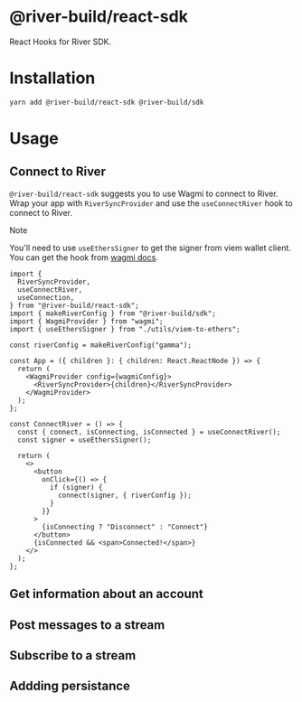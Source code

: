 # @river-build/react-sdk

React Hooks for River SDK.

# Installation

```sh
yarn add @river-build/react-sdk @river-build/sdk
```

# Usage

## Connect to River

`@river-build/react-sdk` suggests you to use Wagmi to connect to River.
Wrap your app with `RiverSyncProvider` and use the `useConnectRiver` hook to connect to River.

> [!NOTE]
> You'll need to use `useEthersSigner` to get the signer from viem wallet client.
> You can get the hook from [wagmi docs](https://wagmi.sh/react/guides/ethers#usage-1).

```tsx
import {
  RiverSyncProvider,
  useConnectRiver,
  useConnection,
} from "@river-build/react-sdk";
import { makeRiverConfig } from "@river-build/sdk";
import { WagmiProvider } from "wagmi";
import { useEthersSigner } from "./utils/viem-to-ethers";

const riverConfig = makeRiverConfig("gamma");

const App = ({ children }: { children: React.ReactNode }) => {
  return (
    <WagmiProvider config={wagmiConfig}>
      <RiverSyncProvider>{children}</RiverSyncProvider>
    </WagmiProvider>
  );
};

const ConnectRiver = () => {
  const { connect, isConnecting, isConnected } = useConnectRiver();
  const signer = useEthersSigner();

  return (
    <>
      <button
        onClick={() => {
          if (signer) {
            connect(signer, { riverConfig });
          }
        }}
      >
        {isConnecting ? "Disconnect" : "Connect"}
      </button>
      {isConnected && <span>Connected!</span>}
    </>
  );
};
```

## Get information about an account

## Post messages to a stream

## Subscribe to a stream

## Addding persistance
